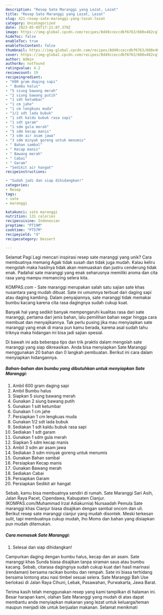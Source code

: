 ```yaml
---
description: "Resep Sate Maranggi yang Lezat, Lezat"
title: "Resep Sate Maranggi yang Lezat, Lezat"
slug: 421-resep-sate-maranggi-yang-lezat-lezat
category: Uncategorized
date: 2023-05-05T17:21:07.370Z
image: https://img-global.cpcdn.com/recipes/8d49cceccdbf6763/680x482cq70/sate-maranggi-foto-resep-utama.jpg
hideToc: false
enableToc: true
enableTocContent: false
thumbnail: https://img-global.cpcdn.com/recipes/8d49cceccdbf6763/680x482cq70/sate-maranggi-foto-resep-utama.jpg
cover: https://img-global.cpcdn.com/recipes/8d49cceccdbf6763/680x482cq70/sate-maranggi-foto-resep-utama.jpg
author: Admin
authorAv: notfound
ratingvalue: 4.2
reviewcount: 19
recipeingredient:
- "600 gram daging sapi"
- " Bumbu halus"
- "5 siung bawang merah"
- "2 siung bawang putih"
- "1 sdt ketumbar"
- "1 cm jahe"
- "1 cm lengkuas muda"
- "1/2 sdt lada bubuk"
- "1 sdt kaldu bubuk rasa sapi"
- "1 sdt garam"
- "1 sdm gula merah"
- "5 sdm kecap manis"
- "3 sdm air asam jawa"
- "3 sdm minyak goreng untuk menumis"
- " Bahan sambal"
- " Kecap manis"
- " Bawang merah"
- " Cabai"
- " Garam"
- "Sedikit air hangat"
recipeinstructions:

- "Sudah jadi dan siap dihidangkan!"
categories:
- Resep
tags:
- sate
- maranggi

katakunci: sate maranggi 
nutrition: 131 calories
recipecuisine: Indonesian
preptime: "PT19M"
cooktime: "PT57M"
recipeyield: "4"
recipecategory: Dessert

---
```



Selamat Pagi Lagi mencari inspirasi resep sate maranggi yang unik? Cara membuatnya memang Agak tidak susah dan tidak juga mudah. Kalau keliru mengolah maka hasilnya tidak akan memuaskan dan justru cenderung tidak enak. Padahal sate maranggi yang enak seharusnya memiliki aroma dan cita rasa yang mampu memancing selera kita.


KOMPAS.com - Sate maranggi merupakan salah satu sajian sate khas nusantara yang mudah dibuat. Sate ini umumnya terbuat dari daging sapi atau daging kambing. Dalam penyajiannya, sate maranggi tidak memakai bumbu kacang karena cita rasa dagingnya sudah cukup kuat.

Banyak hal yang sedikit banyak mempengaruhi kualitas rasa dari sate maranggi, pertama dari jenis bahan, lalu pemilihan bahan segar hingga cara membuat dan menyajikannya. Tak perlu pusing jika mau menyiapkan sate maranggi yang enak di mana pun kamu berada, karena asal sudah tahu triknya maka hidangan ini bisa jadi sajian spesial.


Di bawah ini ada beberapa tips dan trik praktis dalam mengolah sate maranggi yang siap dikreasikan. Anda bisa menyiapkan Sate Maranggi menggunakan 20 bahan dan 0 langkah pembuatan. Berikut ini cara dalam menyiapkan hidangannya.

<!--inarticleads1-->

##### Bahan-bahan dan bumbu yang dibutuhkan untuk menyiapkan Sate Maranggi:

1. Ambil 600 gram daging sapi
1. Ambil  Bumbu halus
1. Siapkan 5 siung bawang merah
1. Gunakan 2 siung bawang putih
1. Gunakan 1 sdt ketumbar
1. Gunakan 1 cm jahe
1. Persiapkan 1 cm lengkuas muda
1. Gunakan 1/2 sdt lada bubuk
1. Sediakan 1 sdt kaldu bubuk rasa sapi
1. Sediakan 1 sdt garam
1. Gunakan 1 sdm gula merah
1. Siapkan 5 sdm kecap manis
1. Ambil 3 sdm air asam jawa
1. Sediakan 3 sdm minyak goreng untuk menumis
1. Gunakan  Bahan sambal
1. Persiapkan  Kecap manis
1. Gunakan  Bawang merah
1. Sediakan  Cabai
1. Persiapkan  Garam
1. Persiapkan Sedikit air hangat


Sebab, kamu bisa membuatnya sendiri di rumah. Sate Maranggi Sari Asih, Jalan Raya Pacet, Cipendawa, Kabupaten Cianjur. (KOMPAS.com/Muhammad Irzal Adiakurnia) Nursaadah Pemula Sate maranggi khas Cianjur biasa disajikan dengan sambal oncom dan uli. Berikut resep sate maranggi cianjur yang mudah disontek. Meski terkesan sulit, tapi membuatnya cukup mudah, lho Moms dan bahan yang disiapkan pun mudah ditemukan. 

<!--inarticleads2-->

##### Cara memasak Sate Maranggi:


1. Selesai dan siap dihidangkan!

Campurkan daging dengan bumbu halus, kecap dan air asam. Sate maranggi khas Sunda biasa disajikan tanpa siraman saus atau bumbu kacang. Sebab, citarasa dagingnya sudah cukup kuat dari hasil marinasi (rendaman) bersama racikan bumbu dan rempah. Sate ini biasa terhidang bersama lontong atau nasi timbel sesuai selera. Sate Maranggi Bah Use berlokasi di Jalan Raya Cihuni, Lebak, Pasawahan, Purwakarta, Jawa Barat. 

Terima kasih telah menggunakan resep yang kami tampilkan di halaman ini. Besar harapan kami, olahan Sate Maranggi yang mudah di atas dapat membantu anda menyiapkan makanan yang lezat untuk keluarga/teman maupun menjadi ide untuk berjualan makanan. Selamat menikmati

